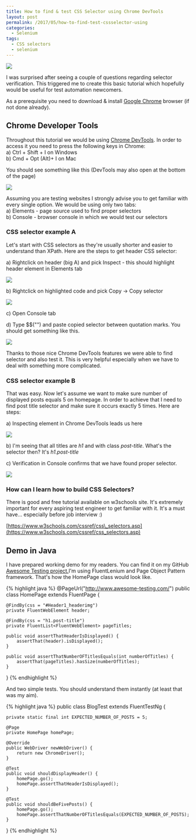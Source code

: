 ```yaml
---
title: How to find & test CSS Selector using Chrome DevTools
layout: post
permalink: /2017/05/how-to-find-test-cssselector-using
categories:
  - Selenium
tags:
  - CSS selectors
  - selenium 
---
```


![](/images/blog/maxresdefault.jpg)

I was surprised after seeing a couple of questions regarding selector verification. This triggered me to create this basic tutorial which hopefully would be useful for test automation newcomers.

As a prerequisite you need to download & install [Google Chrome](https://www.google.com/chrome/) browser (if not done already).

## Chrome Developer Tools

Throughout this tutorial we would be using [Chrome DevTools](https://developer.chrome.com/devtools). In order to access it you need to press the following keys in Chrome:  
a) Ctrl + Shift + I on Windows  
b) Cmd + Opt (Alt)+ I on Mac

You should see something like this (DevTools may also open at the bottom of the page)

![](/images/blog/awesometesting.png)

Assuming you are testing websites I strongly advise you to get familiar with every single option. We would be using only two tabs:  
a) Elements - page source used to find proper selectors  
b) Console - browser console in which we would test our selectors

### CSS selector example A

Let's start with CSS selectors as they're usually shorter and easier to understand than XPath. Here are the steps to get header CSS selector:

a) Rightclick on header (big A) and pick Inspect - this should highlight header element in Elements tab

![](/images/blog/inspect.png)

b) Rightclick on highlighted code and pick Copy -> Copy selector

![](/images/blog/selector.png)

c) Open Console tab

d) Type $$("") and paste copied selector between quotation marks. You should get something like this.

![](/images/blog/css.png)

Thanks to those nice Chrome DevTools features we were able to find selector and also test it. This is very helpful especially when we have to deal with something more complicated.

### CSS selector example B

That was easy. Now let's assume we want to make sure number of displayed posts equals 5 on homepage. In order to achieve that I need to find post title selector and make sure it occurs exactly 5 times. Here are steps:

a) Inspecting element in Chrome DevTools leads us here

![](/images/blog/posttitle.png)

b) I'm seeing that all titles are _h1_ and with class _post-title_. What's the selector then? It's _h1.post-title_

c) Verification in Console confirms that we have found proper selector.

![](/images/blog/posttitle2.png)

### How can I learn how to build CSS Selectors?

There is good and free tutorial available on w3schools site. It's extremely important for every aspiring test engineer to get familiar with it. It's a must have... especially before job interview :)

[https://www.w3schools.com/cssref/css\_selectors.asp](https://www.w3schools.com/cssref/css_selectors.asp)

## Demo in Java

I have prepared working demo for my readers. You can find it on my GitHub [Awesome Testing project.](https://github.com/slawekradzyminski/AwesomeTesting)I'm using FluentLenium and Page Object Pattern framework. That's how the HomePage class would look like.

{% highlight java %}
@PageUrl("http://www.awesome-testing.com/")
public class HomePage extends FluentPage {

    @FindBy(css = "#Header1_headerimg")
    private FluentWebElement header;

    @FindBy(css = "h1.post-title")
    private FluentList<FluentWebElement> pageTitles;

    public void assertThatHeaderIsDisplayed() {
        assertThat(header).isDisplayed();
    }

    public void assertThatNumberOFTitlesEquals(int numberOfTitles) {
        assertThat(pageTitles).hasSize(numberOfTitles);
    }
}
{% endhighlight %}

And two simple tests. You should understand them instantly (at least that was my aim).

{% highlight java %}
public class BlogTest extends FluentTestNg {

    private static final int EXPECTED_NUMBER_OF_POSTS = 5;

    @Page
    private HomePage homePage;

    @Override
    public WebDriver newWebDriver() {
        return new ChromeDriver();
    }

    @Test
    public void shouldDisplayHeader() {
        homePage.go();
        homePage.assertThatHeaderIsDisplayed();
    }

    @Test
    public void shouldBeFivePosts() {
        homePage.go();
        homePage.assertThatNumberOFTitlesEquals(EXPECTED_NUMBER_OF_POSTS);
    }

}
{% endhighlight %}
